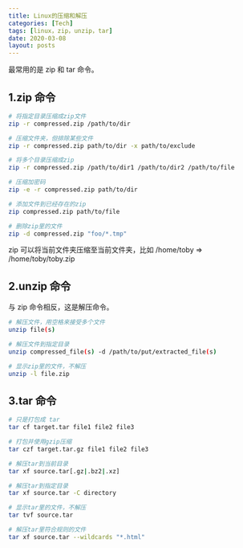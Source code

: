```yaml
---
title: Linux的压缩和解压
categories: [Tech]
tags: [linux，zip，unzip，tar]
date: 2020-03-08
layout: posts
---
```


最常用的是 zip 和 tar 命令。

<!-- more -->

## 1.zip 命令

```bash
# 将指定目录压缩成zip文件
zip -r compressed.zip /path/to/dir

# 压缩文件夹，但排除某些文件
zip -r compressed.zip path/to/dir -x path/to/exclude

# 将多个目录压缩成zip
zip -r compressed.zip /path/to/dir1 /path/to/dir2 /path/to/file

# 压缩加密码
zip -e -r compressed.zip path/to/dir

# 添加文件到已经存在的zip
zip compressed.zip path/to/file

# 删除zip里的文件
zip -d compressed.zip "foo/*.tmp"
```

zip 可以将当前文件夹压缩至当前文件夹，比如 /home/toby => /home/toby/toby.zip

## 2.unzip 命令

与 zip 命令相反，这是解压命令。

```bash
# 解压文件，用空格来接受多个文件
unzip file(s)

# 解压文件到指定目录
unzip compressed_file(s) -d /path/to/put/extracted_file(s)

# 显示zip里的文件，不解压
unzip -l file.zip
```

## 3.tar 命令

```bash
# 只是打包成 tar
tar cf target.tar file1 file2 file3

# 打包并使用gzip压缩
tar czf target.tar.gz file1 file2 file3

# 解压tar到当前目录
tar xf source.tar[.gz|.bz2|.xz]

# 解压tar到指定目录
tar xf source.tar -C directory

# 显示tar里的文件，不解压
tar tvf source.tar

# 解压tar里符合规则的文件
tar xf source.tar --wildcards "*.html"
```
